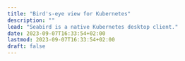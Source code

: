 ```yaml
---
title: "Bird's-eye view for Kubernetes"
description: ""
lead: "Seabird is a native Kubernetes desktop client."
date: 2023-09-07T16:33:54+02:00
lastmod: 2023-09-07T16:33:54+02:00
draft: false
---
```

